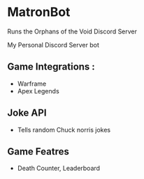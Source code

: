 # MatronBot
Runs the Orphans of the Void Discord Server

My Personal Discord Server bot

## Game Integrations : 

- Warframe
- Apex Legends

## Joke API

- Tells random Chuck norris jokes

## Game Featres

- Death Counter, Leaderboard
